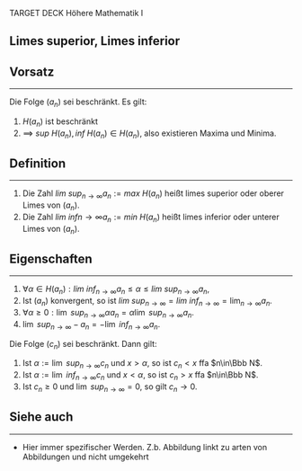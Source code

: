 
TARGET DECK
Höhere Mathematik I

Limes superior, Limes inferior
--
## Vorsatz
***
Die Folge $(a_n)$ sei beschränkt. Es gilt:
1. $H(a_n)$ ist beschränkt
2. $\implies$ $sup \ H(a_n),inf \ H(a_n)\in H(a_n)$, also existieren Maxima und Minima.
## Definition
***
1. Die Zahl $lim \ sup_{n\rightarrow \infty}a_n:=max \ H(a_n)$ heißt limes superior oder oberer Limes von $(a_n)$.
2. Die Zahl $lim \ inf{n\rightarrow \infty}a_n:=min \ H(a_n)$ heißt limes inferior oder unterer Limes von $(a_n)$.
## Eigenschaften
***
1. $\forall \alpha\in H(a_n): lim\ inf_{n\rightarrow\infty} a_n\le \alpha \le lim\ sup_{n\rightarrow \infty} a_n$,
2. Ist $(a_n)$ konvergent, so ist $lim\ sup_{n\rightarrow \infty}=lim\ inf_{n\rightarrow \infty}=\lim_{n\rightarrow\infty}a_n$.
3. $\forall\alpha\ge0:\lim\ sup_{n\rightarrow\infty}\alpha a_n= \alpha \lim\ sup_{n\rightarrow\infty}a_n$.
4. $\lim\ sup_{n\rightarrow\infty}-a_n=-\lim\ inf_{n\rightarrow\infty}a_n$.

Die Folge $(c_n)$ sei beschränkt. Dann gilt:
1. Ist $\alpha:=\lim\ sup_{n\rightarrow\infty}c_n$ und $x>\alpha$, so ist $c_n<x$ ffa $n\in\Bbb N$.
2. Ist $\alpha:=\lim\ inf_{n\rightarrow\infty}c_n$ und $x<\alpha$, so ist $c_n>x$ ffa $n\in\Bbb N$.
3. Ist $c_n\ge0$ und $\lim\ sup_{n\rightarrow\infty}=0$, so gilt $c_n\rightarrow0$.
## Siehe auch
***
* Hier immer spezifischer Werden. Z.b. Abbildung linkt zu arten von Abbildungen und nicht umgekehrt
